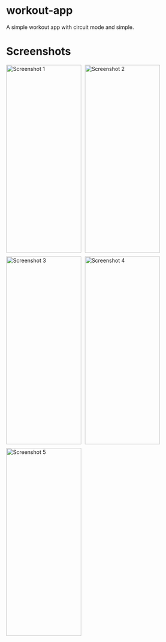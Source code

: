 # workout-app
A simple workout app with circuit mode and simple.

# Screenshots

<div style="display: flex; flex-wrap: wrap; gap: 10px;">

  <img src="https://github.com/qpcGH/workout-app/assets/74194364/f506daa2-bba1-4859-9de1-8992eddc021d" alt="Screenshot 1" width="200" height="500"/>

  <img src="https://github.com/qpcGH/workout-app/assets/74194364/5d505237-1793-4118-b773-73953956984e" alt="Screenshot 2" width="200" height="500"/>

  <img src="https://github.com/qpcGH/workout-app/assets/74194364/7e7ec8bc-d0db-403a-a74d-8c780b7348a8" alt="Screenshot 3" width="200" height="500"/>

  <img src="https://github.com/qpcGH/workout-app/assets/74194364/d8dbd5b1-d330-4902-b29e-5ce5662dbf9b" alt="Screenshot 4" width="200" height="500"/>

  <img src="https://github.com/qpcGH/workout-app/assets/74194364/c940bf5e-2bb2-41be-a15a-497b8bce2d5e" alt="Screenshot 5" width="200" height="500"/>

</div>
